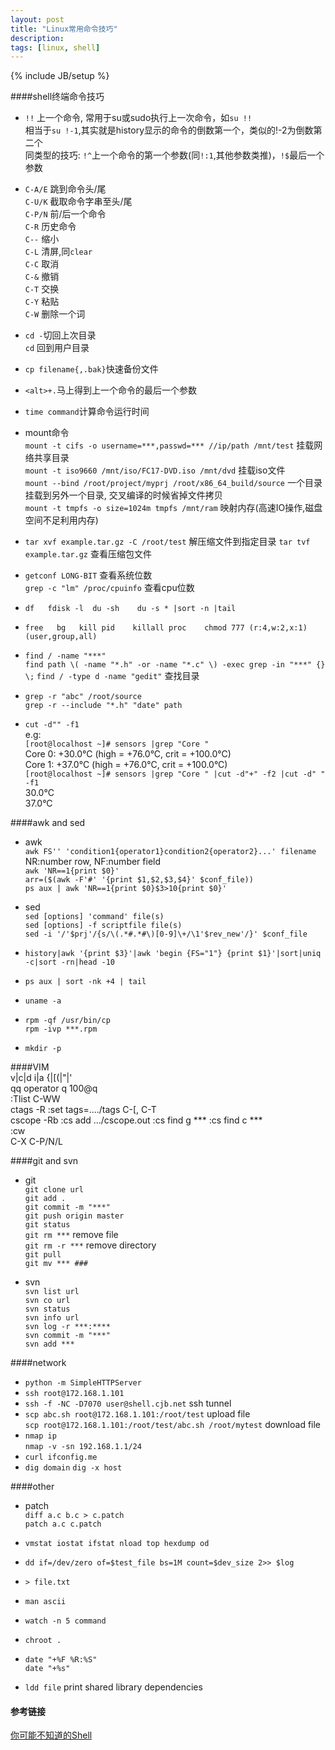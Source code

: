 ```yaml
---
layout: post
title: "Linux常用命令技巧"
description:
tags: [linux, shell]
---
```

{% include JB/setup %}

####shell终端命令技巧  

* `!!` 上一个命令, 常用于su或sudo执行上一次命令，如`su !!`  
  相当于`su !-1`,其实就是history显示的命令的倒数第一个，类似的!-2为倒数第二个  
  同类型的技巧: `!^`上一个命令的第一个参数(同`!:1`,其他参数类推)，`!$`最后一个参数

* `C-A/E` 跳到命令头/尾  
  `C-U/K` 截取命令字串至头/尾  
  `C-P/N` 前/后一个命令  
  `C-R`	  历史命令  
  `C--`   缩小  
  `C-L`	  清屏,同`clear`  
  `C-C`	  取消  
  `C-&`	  撤销  
  `C-T`	  交换  
  `C-Y`   粘贴  
  `C-W`   删除一个词  

* `cd -`切回上次目录  
  `cd` 回到用户目录

* `cp filename{,.bak}`快速备份文件

* `<alt>+.`马上得到上一个命令的最后一个参数

* `time command`计算命令运行时间

* mount命令  
  `mount -t cifs -o username=***,passwd=*** //ip/path /mnt/test` 
  挂载网络共享目录  
  `mount -t iso9660 /mnt/iso/FC17-DVD.iso /mnt/dvd` 
  挂载iso文件  
  `mount --bind /root/project/myprj /root/x86_64_build/source` 
  一个目录挂载到另外一个目录, 交叉编译的时候省掉文件拷贝  
  `mount -t tmpfs -o size=1024m tmpfs /mnt/ram` 
  映射内存(高速IO操作,磁盘空间不足利用内存)

* `tar xvf example.tar.gz -C /root/test` 解压缩文件到指定目录
  `tar tvf example.tar.gz` 查看压缩包文件

* `getconf LONG-BIT`           查看系统位数  
  `grep -c "lm" /proc/cpuinfo` 查看cpu位数  

* `df   fdisk -l  du -sh    du -s * |sort -n |tail`
* `free   bg   kill pid    killall proc    chmod 777 (r:4,w:2,x:1)(user,group,all)`

* `find / -name "***"`  
  `find path \( -name "*.h" -or -name "*.c" \) -exec grep -in "***" {} \;`
  `find / -type d -name "gedit"` 查找目录
* `grep -r "abc" /root/source`  
  `grep -r --include "*.h" "date" path`  
* `cut -d"" -f1`  
	e.g:  
	`[root@localhost ~]# sensors |grep "Core "`  
	Core 0:       +30.0°C  (high = +76.0°C, crit = +100.0°C)  
	Core 1:       +37.0°C  (high = +76.0°C, crit = +100.0°C)  
	`[root@localhost ~]# sensors |grep "Core " |cut -d"+" -f2 |cut -d" " -f1`  
	30.0°C  
	37.0°C  

####awk and sed  
* awk  
  `awk FS'' 'condition1{operator1}condition2{operator2}...' filename`  
  NR:number row, NF:number field  
  `awk 'NR==1{print $0}'`  
  `arr=($(awk -F'#' '{print $1,$2,$3,$4}' $conf_file))`  
  `ps aux | awk 'NR==1{print $0}$3>10{print $0}'`  

* sed  
  `sed [options] 'command' file(s)`  
  `sed [options] -f scriptfile file(s)`  
  `sed -i '/'$prj'/{s/\(.*#.*#\)[0-9]\+/\1'$rev_new'/}' $conf_file`  

* `history|awk '{print $3}'|awk 'begin {FS="1"} {print $1}'|sort|uniq -c|sort -rn|head -10`
* `ps aux | sort -nk +4 | tail`
* `uname -a`
* `rpm -qf /usr/bin/cp`  
  `rpm -ivp ***.rpm`  
* `mkdir -p`


####VIM  
	v|c|d  i|a  {|[\(|"|'  
	qq operator q   100@q  
	:Tlist    C-WW  
	ctags -R   :set tags=..../tags     C-[, C-T  
	cscope -Rb :cs add .../cscope.out :cs find g *** :cs find c ***  
	:cw  
	C-X C-P/N/L  

####git and svn  
* git  
  `git clone url`  
  `git add .`  
  `git commit -m "***"`  
  `git push origin master`  
  `git status`  
  `git rm ***`	remove file  
  `git rm -r ***` remove directory  
  `git pull`  
  `git mv *** ###`  

* svn  
  `svn list url`  
  `svn co url`  
  `svn status`  
  `svn info url`  
  `svn log -r ***:****`  
  `svn commit -m "***"`  
  `svn add ***`  

####network  
* `python -m SimpleHTTPServer`  
* `ssh root@172.168.1.101`  
* `ssh -f -NC -D7070 user@shell.cjb.net` ssh tunnel 
* `scp abc.sh root@172.168.1.101:/root/test` upload file  
  `scp root@172.168.1.101:/root/test/abc.sh /root/mytest` download file  
* `nmap ip`     
  `nmap -v -sn 192.168.1.1/24` 
* `curl ifconfig.me`
* `dig domain`   `dig -x host`

####other  
* patch  
  `diff a.c b.c > c.patch`  
  `patch a.c c.patch`  

* `vmstat iostat ifstat nload top hexdump od`

* `dd if=/dev/zero of=$test_file bs=1M count=$dev_size 2>> $log`

* `> file.txt`
* `man ascii`
* `watch -n 5 command`
* `chroot .`

* `date "+%F %R:%S"`       
  `date "+%s"`

* `ldd file` print shared library dependencies

#### 参考链接
[你可能不知道的Shell](http://coolshell.cn/articles/8619.html)
